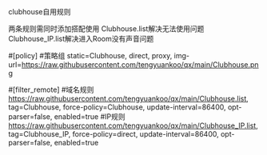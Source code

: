 clubhouse自用规则

两条规则需同时添加搭配使用
Clubhouse.list解决无法使用问题
Clubhouse_IP.list解决进入Room没有声音问题


#[policy]
#策略组
static=Clubhouse, direct, proxy, img-url=https://raw.githubusercontent.com/tengyuankoo/qx/main/Clubhouse.png

#[filter_remote]
#域名规则
https://raw.githubusercontent.com/tengyuankoo/qx/main/Clubhouse.list, tag=Clubhouse, force-policy=Clubhouse, update-interval=86400, opt-parser=false, enabled=true
#IP规则
https://raw.githubusercontent.com/tengyuankoo/qx/main/Clubhouse_IP.list, tag=Clubhouse_IP, force-policy=direct, update-interval=86400, opt-parser=false, enabled=true
